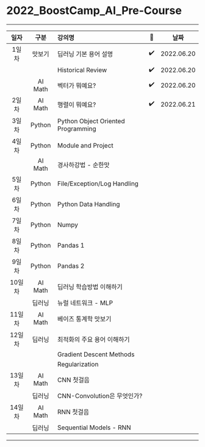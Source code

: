 # 2022_BoostCamp_AI_Pre-Course

---

|일자|구분|강의명| 🔲 | 날짜 |
|:---:|:---:|:---|:---:|:---:|
| 1일차 | 맛보기 | 딥러닝 기본 용어 설명 | ✔️ | 2022.06.20 |
|      |         | Historical Review | ✔️ | 2022.06.20 |
|      | AI Math | 벡터가 뭐예요? | ✔️ | 2022.06.20 |
| 2일차 | AI Math | 행렬이 뭐예요? | ✔️ | 2022.06.21 |
| 3일차 | Python | Python Object Oriented Programming |  |
| 4일차 | Python | Module and Project |  |
|      | AI Math | 경사하강법 - 순한맛 |  |
| 5일차 | Python | File/Exception/Log Handling |  |
| 6일차 | Python | Python Data Handling | |
| 7일차 | Python | Numpy |  |
| 8일차 | Python | Pandas 1 |  |
| 9일차 | Python | Pandas 2 |  |
| 10일차 | AI Math | 딥러닝 학습방법 이해하기 |  |
|       | 딥러닝 | 뉴럴 네트워크 - MLP |  |
| 11일차 | AI Math | 베이즈 통계학 맛보기 |  |
| 12일차 | 딥러닝 | 최적화의 주요 용어 이해하기 |  |
|       |        | Gradient Descent Methods |  |
|       |        | Regularization |  |
| 13일차 | AI Math | CNN 첫걸음 |  |
|       | 딥러닝 | CNN-Convolution은 무엇인가? |  |
| 14일차 | AI Math | RNN 첫걸음 |  |
|       | 딥러닝 | Sequential Models - RNN |  |

---
